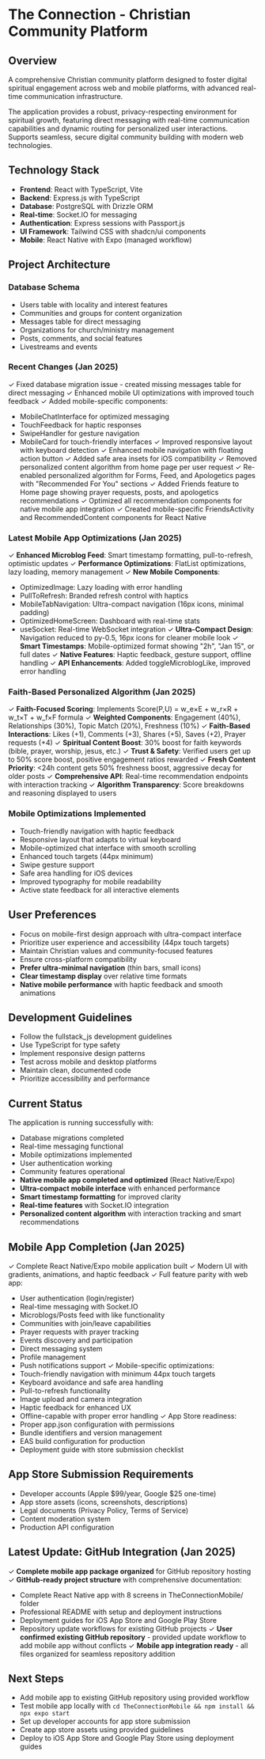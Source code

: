 # The Connection - Christian Community Platform

## Overview
A comprehensive Christian community platform designed to foster digital spiritual engagement across web and mobile platforms, with advanced real-time communication infrastructure.

The application provides a robust, privacy-respecting environment for spiritual growth, featuring direct messaging with real-time communication capabilities and dynamic routing for personalized user interactions. Supports seamless, secure digital community building with modern web technologies.

## Technology Stack
- **Frontend**: React with TypeScript, Vite
- **Backend**: Express.js with TypeScript
- **Database**: PostgreSQL with Drizzle ORM
- **Real-time**: Socket.IO for messaging
- **Authentication**: Express sessions with Passport.js
- **UI Framework**: Tailwind CSS with shadcn/ui components
- **Mobile**: React Native with Expo (managed workflow)

## Project Architecture

### Database Schema
- Users table with locality and interest features
- Communities and groups for content organization
- Messages table for direct messaging
- Organizations for church/ministry management
- Posts, comments, and social features
- Livestreams and events

### Recent Changes (Jan 2025)
✓ Fixed database migration issue - created missing messages table for direct messaging
✓ Enhanced mobile UI optimizations with improved touch feedback
✓ Added mobile-specific components:
  - MobileChatInterface for optimized messaging
  - TouchFeedback for haptic responses
  - SwipeHandler for gesture navigation
  - MobileCard for touch-friendly interfaces
✓ Improved responsive layout with keyboard detection
✓ Enhanced mobile navigation with floating action button
✓ Added safe area insets for iOS compatibility
✓ Removed personalized content algorithm from home page per user request
✓ Re-enabled personalized algorithm for Forms, Feed, and Apologetics pages with "Recommended For You" sections
✓ Added Friends feature to Home page showing prayer requests, posts, and apologetics recommendations
✓ Optimized all recommendation components for native mobile app integration
✓ Created mobile-specific FriendsActivity and RecommendedContent components for React Native

### Latest Mobile App Optimizations (Jan 2025)
✓ **Enhanced Microblog Feed**: Smart timestamp formatting, pull-to-refresh, optimistic updates
✓ **Performance Optimizations**: FlatList optimizations, lazy loading, memory management
✓ **New Mobile Components**:
  - OptimizedImage: Lazy loading with error handling
  - PullToRefresh: Branded refresh control with haptics
  - MobileTabNavigation: Ultra-compact navigation (16px icons, minimal padding)
  - OptimizedHomeScreen: Dashboard with real-time stats
  - useSocket: Real-time WebSocket integration
✓ **Ultra-Compact Design**: Navigation reduced to py-0.5, 16px icons for cleaner mobile look
✓ **Smart Timestamps**: Mobile-optimized format showing "2h", "Jan 15", or full dates
✓ **Native Features**: Haptic feedback, gesture support, offline handling
✓ **API Enhancements**: Added toggleMicroblogLike, improved error handling

### Faith-Based Personalized Algorithm (Jan 2025)
✓ **Faith-Focused Scoring**: Implements Score(P,U) = w_e×E + w_r×R + w_t×T + w_f×F formula
✓ **Weighted Components**: Engagement (40%), Relationships (30%), Topic Match (20%), Freshness (10%)
✓ **Faith-Based Interactions**: Likes (+1), Comments (+3), Shares (+5), Saves (+2), Prayer requests (+4)
✓ **Spiritual Content Boost**: 30% boost for faith keywords (bible, prayer, worship, jesus, etc.)
✓ **Trust & Safety**: Verified users get up to 50% score boost, positive engagement ratios rewarded
✓ **Fresh Content Priority**: <24h content gets 50% freshness boost, aggressive decay for older posts
✓ **Comprehensive API**: Real-time recommendation endpoints with interaction tracking
✓ **Algorithm Transparency**: Score breakdowns and reasoning displayed to users

### Mobile Optimizations Implemented
- Touch-friendly navigation with haptic feedback
- Responsive layout that adapts to virtual keyboard
- Mobile-optimized chat interface with smooth scrolling
- Enhanced touch targets (44px minimum)
- Swipe gesture support
- Safe area handling for iOS devices
- Improved typography for mobile readability
- Active state feedback for all interactive elements

## User Preferences
- Focus on mobile-first design approach with ultra-compact interface
- Prioritize user experience and accessibility (44px touch targets)
- Maintain Christian values and community-focused features
- Ensure cross-platform compatibility
- **Prefer ultra-minimal navigation** (thin bars, small icons)
- **Clear timestamp display** over relative time formats
- **Native mobile performance** with haptic feedback and smooth animations

## Development Guidelines
- Follow the fullstack_js development guidelines
- Use TypeScript for type safety
- Implement responsive design patterns
- Test across mobile and desktop platforms
- Maintain clean, documented code
- Prioritize accessibility and performance

## Current Status
The application is running successfully with:
- Database migrations completed
- Real-time messaging functional
- Mobile optimizations implemented
- User authentication working
- Community features operational
- **Native mobile app completed and optimized** (React Native/Expo)
- **Ultra-compact mobile interface** with enhanced performance
- **Smart timestamp formatting** for improved clarity
- **Real-time features** with Socket.IO integration
- **Personalized content algorithm** with interaction tracking and smart recommendations

## Mobile App Completion (Jan 2025)
✓ Complete React Native/Expo mobile application built
✓ Modern UI with gradients, animations, and haptic feedback
✓ Full feature parity with web app:
  - User authentication (login/register)
  - Real-time messaging with Socket.IO
  - Microblogs/Posts feed with like functionality
  - Communities with join/leave capabilities
  - Prayer requests with prayer tracking
  - Events discovery and participation
  - Direct messaging system
  - Profile management
  - Push notifications support
✓ Mobile-specific optimizations:
  - Touch-friendly navigation with minimum 44px touch targets
  - Keyboard avoidance and safe area handling
  - Pull-to-refresh functionality
  - Image upload and camera integration
  - Haptic feedback for enhanced UX
  - Offline-capable with proper error handling
✓ App Store readiness:
  - Proper app.json configuration with permissions
  - Bundle identifiers and version management
  - EAS build configuration for production
  - Deployment guide with store submission checklist

## App Store Submission Requirements
- Developer accounts (Apple $99/year, Google $25 one-time)
- App store assets (icons, screenshots, descriptions)
- Legal documents (Privacy Policy, Terms of Service)
- Content moderation system
- Production API configuration

## Latest Update: GitHub Integration (Jan 2025)
✓ **Complete mobile app package organized** for GitHub repository hosting
✓ **GitHub-ready project structure** with comprehensive documentation:
  - Complete React Native app with 8 screens in TheConnectionMobile/ folder
  - Professional README with setup and deployment instructions
  - Deployment guides for iOS App Store and Google Play Store
  - Repository update workflows for existing GitHub projects
✓ **User confirmed existing GitHub repository** - provided update workflow to add mobile app without conflicts
✓ **Mobile app integration ready** - all files organized for seamless repository addition

## Next Steps
- Add mobile app to existing GitHub repository using provided workflow
- Test mobile app locally with `cd TheConnectionMobile && npm install && npx expo start`
- Set up developer accounts for app store submission
- Create app store assets using provided guidelines
- Deploy to iOS App Store and Google Play Store using deployment guides